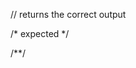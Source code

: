 // returns the correct output
<div className="Class" id="test"></div>

/* expected */
<div class="Class" id="test"></div>
/**/